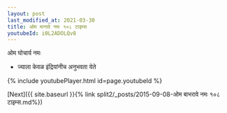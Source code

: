 ```yaml
---
layout: post
last_modified_at: 2021-03-30
title: ओम मानावे नमः १०८ टाइम्स
youtubeId: i0L2ADOLQv8
---
```

 
 
 ओम घोचार्य नमः  
 
 -  ज्याला केवळ इंद्रियांनीच अनुभवता येते 
 
  
 
  
 
 
 
 
 
 


{% include youtubePlayer.html id=page.youtubeId %}
 
[Next]({{ site.baseurl }}{% link  split2/_posts/2015-09-08-ओम बाभरावे नमः १०८ टाइम्स.md%})
 

